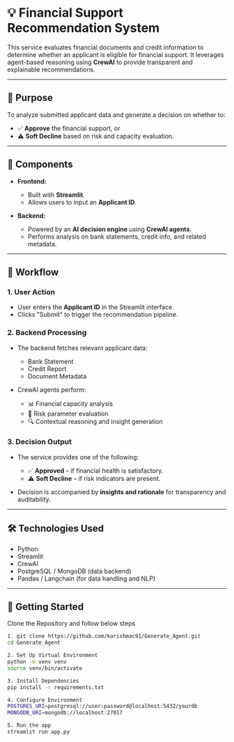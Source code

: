 # 💡 Financial Support Recommendation System

This service evaluates financial documents and credit information to determine whether an applicant is eligible for financial support. It leverages agent-based reasoning using **CrewAI** to provide transparent and explainable recommendations.

---

## 🎯 Purpose

To analyze submitted applicant data and generate a decision on whether to:
- ✅ **Approve** the financial support, or  
- ⚠️ **Soft Decline** based on risk and capacity evaluation.

---

## 🧱 Components

- **Frontend:**  
  - Built with **Streamlit**.  
  - Allows users to input an **Applicant ID**.

- **Backend:**  
  - Powered by an **AI decision engine** using **CrewAI agents**.  
  - Performs analysis on bank statements, credit info, and related metadata.

---

## 🔁 Workflow

### 1. User Action
- User enters the **Applicant ID** in the Streamlit interface.
- Clicks "Submit" to trigger the recommendation pipeline.

### 2. Backend Processing
- The backend fetches relevant applicant data:
  - Bank Statement
  - Credit Report
  - Document Metadata

- CrewAI agents perform:
  - 📊 Financial capacity analysis
  - 🚦 Risk parameter evaluation
  - 🔍 Contextual reasoning and insight generation

### 3. Decision Output
- The service provides one of the following:
  - ✅ **Approved** – if financial health is satisfactory.
  - ⚠️ **Soft Decline** – if risk indicators are present.

- Decision is accompanied by **insights and rationale** for transparency and auditability.

---

## 🛠️ Technologies Used

- Python
- Streamlit
- CrewAI
- PostgreSQL / MongoDB (data backend)
- Pandas / Langchain (for data handling and NLP)

---

## 🚀 Getting Started

Clone the Repository and follow below steps
```bash
1. git clone https://github.com/karishmac91/Generate_Agent.git
cd Generate_Agent

2. Set Up Virtual Environment
python -m venv venv
source venv/bin/activate

3. Install Dependencies
pip install -r requirements.txt

4. Configure Environment
POSTGRES_URI=postgresql://user:password@localhost:5432/yourdb
MONGODB_URI=mongodb://localhost:27017

5. Run the app
streamlit run app.py
